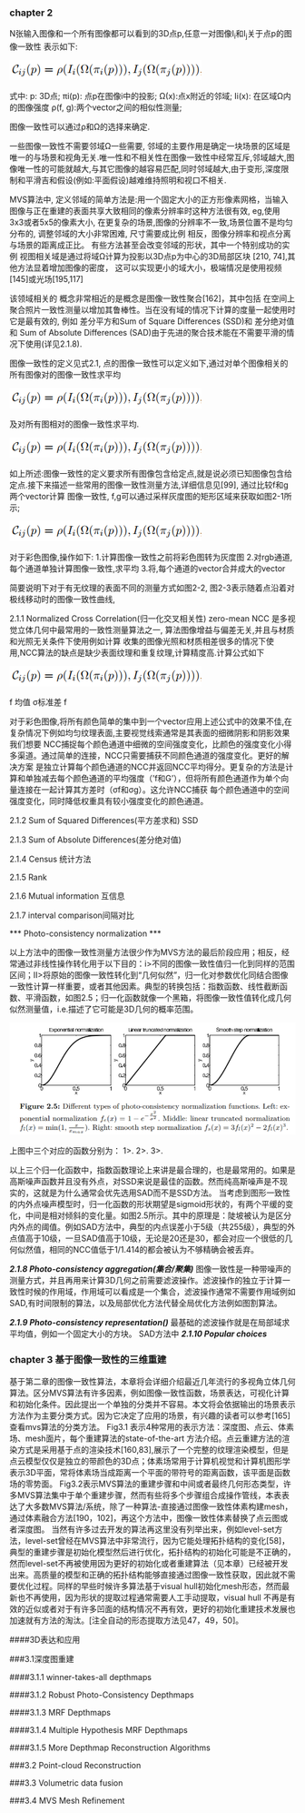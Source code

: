 ### chapter 2
N张输入图像和一个所有图像都可以看到的3D点p,任意一对图像I<sub>i</sub>和I<sub>j</sub>关于点p的图像一致性 表示如下:

![avatar](./mvs_pic/consistency_pic.png)

式中:
p: 3D点;
 πi(p): 点p在图像i中的投影;
Ω(x):点x附近的邻域;
Ii(x): 在区域Ω内的图像强度 
ρ(f, g):两个vector之间的相似性测量;

图像一致性可以通过ρ和Ω的选择来确定.

一些图像一致性不需要邻域Ω一些需要, 邻域的主要作用是确定一块场景的区域是唯一的与场景和视角无关.唯一性和不相关性在图像一致性中经常互斥,邻域越大,图像唯一性的可能就越大,与其它图像的越容易匹配,同时邻域越大,由于变形,深度限制和平滑吉和假设(例如:平面假设)越难维持照明和视口不相关.

MVS算法中, 定义邻域的简单方法是:用一个固定大小的正方形像素网格，当输入图像与正在重建的表面共享大致相同的像素分辨率时这种方法很有效, eg,使用 3x3或者5x5的像素大小, 在更复杂的场景,图像的分辨率不一致,场景位置不是均匀分布的, 调整邻域的大小非常困难, 尺寸需要成比例
相反，图像分辨率和视点分离与场景的距离成正比。 有些方法甚至会改变邻域的形状，其中一个特别成功的实例
视图相关域是通过将域Ω计算为投影以3D点p为中心的3D局部区块 [210, 74],其他方法显着增加图像的密度，
这可以实现更小的域大小，极端情况是使用视频[145]或光场[195,117]

该领域相关的 概念非常相近的是概念是图像一致性聚合[162]，其中包括
在空间上聚合照片一致性测量以增加其鲁棒性。当在没有域的情况下计算的度量一起使用时它是最有效的, 例如 差分平方和Sum of Square Differences (SSD)和 差分绝对值和 Sum of Absolute Differences (SAD)由于先进的聚合技术能在不需要平滑的情况下使用(详见2.1.8).

图像一致性的定义见式2.1, 点的图像一致性可以定义如下,通过对单个图像相关的所有图像对的图像一致性求平均

![avatar](./mvs_pic/consistency_pic.png)

及对所有图相对的图像一致性求平均.

![avatar](./mvs_pic/consistency_pic.png)

如上所述:图像一致性的定义要求所有图像包含给定点,就是说必须已知图像包含给定点.接下来描述一些常用的图像一致性测量方法,详细信息见[99], 通过比较f和g两个vector计算 图像一致性, f,g可以通过采样灰度图的矩形区域来获取如图2-1所示;

![avatar](./mvs_pic/consistency_pic.png)

对于彩色图像,操作如下:
1.计算图像一致性之前将彩色图转为灰度图
2.对rgb通道,每个通道单独计算图像一致性,求平均
3.将,每个通道的vector合并成大的vector

简要说明下对于有无纹理的表面不同的测量方式如图2-2, 图2-3表示随着点沿着对极线移动时的图像一致性曲线,


2.1.1 Normalized Cross Correlation(归一化交叉相关性)
zero-mean NCC 是多视觉立体几何中最常用的一致性测量算法之一, 算法图像增益与偏差无关,并且与材质和光照无关条件下使用例如计算
收集的图像光照和材质相差很多的情况下使用,NCC算法的缺点是缺少表面纹理和重复纹理,计算精度高.计算公式如下

![avatar](./mvs_pic/consistency_pic.png)

f 均值 σ标准差 f

对于彩色图像,将所有颜色简单的集中到一个vector应用上述公式中的效果不佳,在复杂情况下例如均匀纹理表面,主要视觉线索通常是其表面的细微阴影和阴影效果我们想要
NCC捕捉每个颜色通道中细微的空间强度变化，比颜色的强度变化小得多渠道。通过简单的连接，NCC只需要捕获不同颜色通道的强度变化。更好的解决方案
是独立计算每个颜色通道的NCC并返回NCC平均得分。更复杂的方法是计算和单独减去每个颜色通道的平均强度（’f和G’），但将所有颜色通道作为单个向量连接在一起计算其方差时（σf和σg）。这允许NCC捕获
每个颜色通道中的空间强度变化，同时降低权重具有较小强度变化的颜色通道。

2.1.2  Sum of Squared Differences(平方差求和) SSD

2.1.3 Sum of Absolute Differences(差分绝对值)


2.1.4 Census 统计方法

2.1.5 Rank 

2.1.6 Mutual information 互信息

2.1.7 interval comparison间隔对比


*** Photo-consistency normalization ***

以上方法中的图像一致性测量方法很少作为MVS方法的最后阶段应用；相反，经常通过非线性操作转化用于以下目的：i>不同的图像一致性值归一化到同样的范围区间；II>将原始的图像一致性转化到“几何似然”，归一化对参数优化同结合图像一致性计算一样重要，或者其他因素。典型的转换包括：指数函数、线性截断函数、平滑函数，如图2.5；归一化函数就像一个黑箱，将图像一致性值转化成几何似然测量值，i.e.描述了它可能是3D几何的概率范围。

![fig2.5](mvs_pic/fig2-5.PNG)

上图中三个对应的函数分别为：
1>.
2>.
3>.

以上三个归一化函数中，指数函数理论上来讲是最合理的，也是最常用的。如果是高斯噪声函数并且没有外点，对SSD来说是最佳的函数。然而纯高斯噪声是不现实的，这就是为什么通常会优先选用SAD而不是SSD方法。
当考虑到图形一致性的内外点噪声模型时，归一化函数的形状期望是sigmoid形状的，有两个平缓的变化，中间是相对倾斜的变化量。如图2.5所示。其中的原理是：陡坡被认为是区分内外点的阈值。例如SAD方法中，典型的内点误差小于5级（共255级），典型的外点值高于10级，一旦SAD值高于10级，无论是20还是30，都会对应一个很低的几何似然值，相同的NCC值低于1/1.414的都会被认为不够精确会被丢弃。

***2.1.8 Photo-consistency aggregation(集合/聚集)***
图像一致性是一种带噪声的测量方式，并且再用来计算3D几何之前需要滤波操作。滤波操作的独立于计算一致性时候的作用域，作用域可以看成是一个集合，滤波操作通常不需要作用域例如SAD,有时间限制的算法，以及局部优化方法代替全局优化方法例如图割算法。



***2.1.9 Photo-consistency representation()***
最基础的滤波操作就是在局部域求平均值，例如一个固定大小的方块。 SAD方法中
***2.1.10 Popular choices***


### **chapter 3 基于图像一致性的三维重建**

基于第二章的图像一致性算法，本章将会详细介绍最近几年流行的多视角立体几何算法。区分MVS算法有许多因素，例如图像一致性函数，场景表达，可视化计算和初始化条件。因此提出一个单独的分类并不容易。本文将会依据输出的场景表示方法作为主要分类方式。因为它决定了应用的场景，有兴趣的读者可以参考[165]查看mvs算法的分类方法。
Fig3.1 表示4种常用的表示方法：深度图、点云、体素场、mesh面片，每个重建算法的state-of-the-art 方法介绍。点云重建方法的渲染方式是采用基于点的渲染技术[160,83],展示了一个完整的纹理渲染模型，但是点云模型仅仅是独立的带颜色的3D点；体素场常用于计算机视觉和计算机图形学表示3D平面，常将体素场当成距离一个平面的带符号的距离函数，该平面是函数场的零势面。
Fig3.2表示MVS算法的重建步骤和中间或者最终几何形态类型，许多MVS算法集中于单个重建步骤，然而有些将多个步骤组合成操作管线，本表表达了大多数MVS算法/系统，除了一种算法-直接通过图像一致性体素构建mesh，通过体素融合方法[190，102]，再这个方法中，图像一致性体素替换了点云图或者深度图。
当然有许多过去开发的算法再这里没有列举出来，例如level-set方法，level-set曾经在MVS算法中非常流行，因为它能处理拓扑结构的变化[58]，典型的重建步骤是初始化模型然后进行优化，拓扑结构的初始化可能是不正确的，然而level-set不再被使用因为更好的初始化或者重建算法（见本章）已经被开发出来。高质量的模型和正确的拓扑结构能够直接通过图像一致性获取，因此就不需要优化过程。同样的早些时候许多算法基于visual hull初始化mesh形态，然而最新也不再使用，因为形状的提取过程通常需要人工手动提取，visual hull 不再是有效的近似或者对于有许多凹面的结构情况不再有效，更好的初始化重建技术发展也加速就有方法的淘汰。[注全自动的形态提取方法见47，49，50]。

####3D表达和应用

###3.1深度图重建

####3.1.1 winner-takes-all depthmaps

####3.1.2 Robust Photo-Consistency Depthmaps

####3.1.3 MRF Depthmaps

####3.1.4 Multiple Hypothesis MRF Depthmaps

####3.1.5 More Depthmap Reconstruction Algorithms


###3.2 Point-cloud Reconstruction


###3.3 Volumetric data fusion


###3.4 MVS Mesh Refinement





















